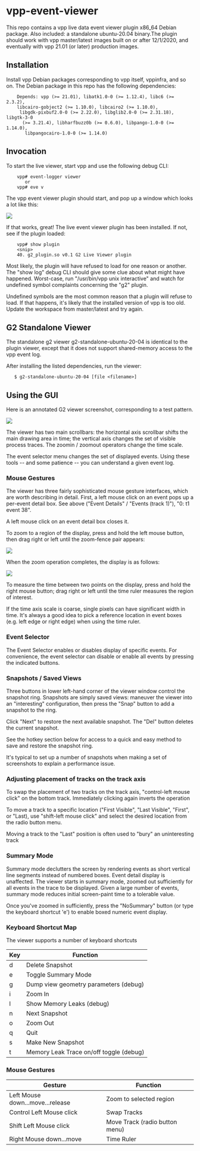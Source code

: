 # vpp-event-viewer

This repo contains a vpp live data event viewer plugin x86_64 Debian
package. Also included: a standalone ubuntu-20.04 binary.The plugin
should work with vpp master/latest images built on or after 12/1/2020,
and eventually with vpp 21.01 (or later) production images.

## Installation

Install vpp Debian packages corresponding to vpp itself, vppinfra, and
so on. The Debian package in this repo has the following dependencies:

```text
    Depends: vpp (>= 21.01), libatk1.0-0 (>= 1.12.4), libc6 (>= 2.3.2),
    libcairo-gobject2 (>= 1.10.0), libcairo2 (>= 1.10.0),
     libgdk-pixbuf2.0-0 (>= 2.22.0), libglib2.0-0 (>= 2.31.18), libgtk-3-0
      (>= 3.21.4), libharfbuzz0b (>= 0.6.0), libpango-1.0-0 (>= 1.14.0),
       libpangocairo-1.0-0 (>= 1.14.0)
```

## Invocation

To start the live viewer, start vpp and use the following
debug CLI:

```text
    vpp# event-logger viewer
       or
    vpp# eve v
```

The vpp event viewer plugin should start, and pop up a window which looks
a lot like this:

<img src="images/plugin.png" >

If that works, great! The live event viewer plugin has been
installed. If not, see if the plugin loaded:

```text
    vpp# show plugin
    <snip>
    40. g2_plugin.so v0.1 G2 Live Viewer plugin
```

Most likely, the plugin will have refused to load for one reason or
another. The "show log" debug CLI should give some clue about what
might have happened. Worst-case, run "/usr/bin/vpp unix interactive" and
watch for undefined symbol complaints concerning the "g2" plugin.

Undefined symbols are the most common reason that a plugin will refuse
to load. If that happens, it's likely that the installed version of vpp
is too old. Update the workspace from master/latest and try again.

## G2 Standalone Viewer

The standalone g2 viewer g2-standalone-ubuntu-20-04 is identical to
the plugin viewer, except that it does not support shared-memory
access to the vpp event log.

After installing the listed dependencies, run the viewer:

```text
   $ g2-standalone-ubuntu-20-04 [file <filename>]
```

## Using the GUI

Here is an annotated G2 viewer screenshot, corresponding to a test pattern.

<img src="images/stand2.png" >

The viewer has two main scrollbars: the horizontal axis scrollbar
shifts the main drawing area in time; the vertical axis changes the
set of visible process traces.  The zoomin / zoomout operators change
the time scale.

The event selector menu changes the set of displayed events.  Using
these tools -- and some patience -- you can understand a given event
log.


### Mouse Gestures

The viewer has three fairly sophisticated mouse gesture interfaces,
which are worth describing in detail. First, a left mouse click on an
event pops up a per-event detail box. See above ("Event Details" /
"Events (track 1)"), "0: t1 event 38".

A left mouse click on an event detail box closes it.

To zoom to a region of the display, press and hold the left mouse
button, then drag right or left until the zoom-fence pair appears:

<img src="images/zoomfence.png">

When the zoom operation completes, the display is as follows:

<img src="images/postzoom.png">

To measure the time between two points on the display, press and hold
the right mouse button; drag right or left until the time ruler
measures the region of interest.

If the time axis scale is coarse, single pixels can have significant
width in time. It's always a good idea to pick a reference location in
event boxes (e.g. left edge or right edge) when using the time ruler.

### Event Selector

The Event Selector enables or disables display of specific events. For
convenience, the event selector can disable or enable all events by
pressing the indicated buttons.

### Snapshots / Saved Views

Three buttons in lower left-hand corner of the viewer window control
the snapshot ring. Snapshots are simply saved views: maneuver the
viewer into an "interesting" configuration, then press the "Snap"
button to add a snapshot to the ring.

Click "Next" to restore the next available snapshot. The "Del" button
deletes the current snapshot.

See the hotkey section below for access to a quick and easy method to
save and restore the snapshot ring.

It's typical to set up a number of snapshots when making a set of
screenshots to explain a performance issue.

### Adjusting placement of tracks on the track axis

To swap the placement of two tracks on the track axis, "control-left
mouse click" on the bottom track. Immediately clicking again inverts
the operation

To move a track to a specific location ("First Visible", "Last
Visible", "First", or "Last), use "shift-left mouse click" and select
the desired location from the radio button menu.

Moving a track to the "Last" position is often used to "bury" an
uninteresting track

### Summary Mode

Summary mode declutters the screen by rendering events as short
vertical line segments instead of numbered boxes. Event detail display
is unaffected. The viewer starts in summary mode, zoomed out
sufficiently for all events in the trace to be displayed.  Given a
large number of events, summary mode reduces initial screen-paint time
to a tolerable value.

Once you've zoomed in sufficiently, press the "NoSummary" button (or
type the keyboard shortcut 'e') to enable boxed numeric event display.


### Keyboard Shortcut Map

The viewer supports a number of keyboard shortcuts

| Key | Function |
| --- | -------- |
| d   |                Delete Snapshot  |
| e   | Toggle Summary Mode |
| g   | Dump view geometry parameters (debug) |
| i   | Zoom In |
| l   | Show Memory Leaks (debug) |
| n   | Next Snapshot |
| o   | Zoom Out |
| q   | Quit |
| s   | Make New Snapshot |
| t   | Memory Leak Trace on/off toggle (debug) |

### Mouse Gestures

| Gesture | Function |
| ------- | -------- |
| Left Mouse down...move...release | Zoom to selected region |
| Control Left Mouse click | Swap Tracks |
| Shift Left Mouse click | Move Track (radio button menu) |
| Right Mouse down...move | Time Ruler |
